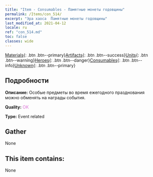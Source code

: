 ```yaml
---
title: "Item - Consumables - Памятные монеты годовщины"
permalink: /Items/con_514/
excerpt: "Эра хаоса  Памятные монеты годовщины"
last_modified_at: 2021-04-12
locale: ru
ref: "con_514.md"
toc: false
classes: wide
---
```

 [Materials](/ru/Items/){: .btn .btn--primary}[Artifacts](/ru/Items/Artifacts/){: .btn .btn--success}[Units](/ru/Items/Units/){: .btn .btn--warning}[Heroes](/ru/Items/Heroes/){: .btn .btn--danger}[Consumables](/ru/Items/Consumables/){: .btn .btn--info}[Unknown](/ru/Items/Unknown/){: .btn .btn--primary}

## Подробности
 **Описание:** Особые предметы во время ежегодного празднования можно обменять на награды события.

 **Quality:** <span style="color: #DA70D6">OK</span>

 **Type:** Event related

## Gather

  None

## This item contains:

  None

